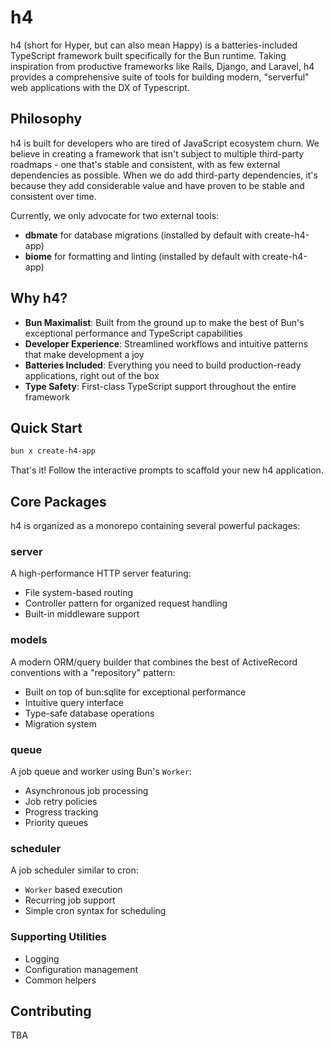 # h4

h4 (short for Hyper, but can also mean Happy) is a batteries-included TypeScript framework built specifically for the Bun runtime. Taking inspiration from productive frameworks like Rails, Django, and Laravel, h4 provides a comprehensive suite of tools for building modern, "serverful" web applications with the DX of Typescript.

## Philosophy

h4 is built for developers who are tired of JavaScript ecosystem churn. We believe in creating a framework that isn't subject to multiple third-party roadmaps - one that's stable and consistent, with as few external dependencies as possible. When we do add third-party dependencies, it's because they add considerable value and have proven to be stable and consistent over time.

Currently, we only advocate for two external tools:
- **dbmate** for database migrations (installed by default with create-h4-app)
- **biome** for formatting and linting (installed by default with create-h4-app)

## Why h4?

- **Bun Maximalist**: Built from the ground up to make the best of Bun's exceptional performance and TypeScript capabilities
- **Developer Experience**: Streamlined workflows and intuitive patterns that make development a joy
- **Batteries Included**: Everything you need to build production-ready applications, right out of the box
- **Type Safety**: First-class TypeScript support throughout the entire framework

## Quick Start

```bash
bun x create-h4-app
```

That's it! Follow the interactive prompts to scaffold your new h4 application.

## Core Packages

h4 is organized as a monorepo containing several powerful packages:

### server
A high-performance HTTP server featuring:
- File system-based routing
- Controller pattern for organized request handling
- Built-in middleware support

### models
A modern ORM/query builder that combines the best of ActiveRecord conventions with a "repository" pattern:
- Built on top of bun:sqlite for exceptional performance
- Intuitive query interface
- Type-safe database operations
- Migration system

### queue
A job queue and worker using Bun's `Worker`:
- Asynchronous job processing
- Job retry policies
- Progress tracking
- Priority queues

### scheduler
A job scheduler similar to cron:
- `Worker` based execution
- Recurring job support
- Simple cron syntax for scheduling

### Supporting Utilities
- Logging
- Configuration management
- Common helpers

## Contributing

TBA